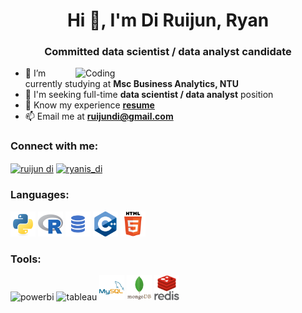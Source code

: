 <h1 align="center">Hi 👋, I'm Di Ruijun, Ryan</h1>
<h3 align="center"> Committed data scientist / data analyst candidate</h3>
<img align="right" alt="Coding" width="400" src="https://web-camp.io/magazine/wp-content/uploads/2020/10/shutterstock_1599531706.jpg">

- 🔭 I’m currently studying at **Msc Business Analytics, NTU**
- 👔 I'm seeking full-time **data scientist / data analyst** position
- 📝 Know my experience <a href="https://drive.google.com/file/d/1yPIED3MtJZWOwVMDRvSMyyjI2PSHgO6c/view?usp=sharing">**resume**</a>
- 📫 Email me at **ruijundi@gmail.com**

<h3 align="left">Connect with me:</h3>
<p align="left">
<a href="https://linkedin.com/in/ruijun-di" target="blank"><img align="center" src="https://raw.githubusercontent.com/rahuldkjain/github-profile-readme-generator/master/src/images/icons/Social/linked-in-alt.svg" alt="ruijun di" height="30" width="40" /></a>
<a href="https://instagram.com/ryanis_di" target="blank"><img align="center" src="https://raw.githubusercontent.com/rahuldkjain/github-profile-readme-generator/master/src/images/icons/Social/instagram.svg" alt="ryanis_di" height="30" width="40" /></a>
</p>

<h3 align="left">Languages:</h3>
<p align="left"> 
<img src="https://raw.githubusercontent.com/devicons/devicon/master/icons/python/python-original.svg" alt="python" width="40" height="40"/> </a> 
<img src="https://raw.githubusercontent.com/github/explore/80688e429a7d4ef2fca1e82350fe8e3517d3494d/topics/r/r.png" alt="r" width="40" height="40"/> </a> 
<img src="https://raw.githubusercontent.com/github/explore/80688e429a7d4ef2fca1e82350fe8e3517d3494d/topics/sql/sql.png" alt="sql" width="40" height="40"/> </a>
<img src="https://raw.githubusercontent.com/devicons/devicon/master/icons/cplusplus/cplusplus-original.svg" alt="cplusplus" width="40" height="40"/> </a>
<img src="https://raw.githubusercontent.com/devicons/devicon/master/icons/html5/html5-original-wordmark.svg" alt="html5" width="40" height="40"/> </a>
</p>

<h3 align="left">Tools:</h3>
<p align="left">
<img src="https://avatars.githubusercontent.com/u/42988494?s=200&v=4" alt="powerbi" width="40" height="40"/> </a>
<img src="https://avatars.githubusercontent.com/u/828667?s=200&v=4" alt="tableau" width="40" height="40"/> </a>
<img src="https://raw.githubusercontent.com/devicons/devicon/master/icons/mysql/mysql-original-wordmark.svg" alt="mysql" width="40" height="40"/> </a>
<img src="https://raw.githubusercontent.com/devicons/devicon/master/icons/mongodb/mongodb-original-wordmark.svg" alt="mongodb" width="40" height="40"/> </a>
<img src="https://raw.githubusercontent.com/devicons/devicon/master/icons/redis/redis-original-wordmark.svg" alt="redis" width="40" height="40"/> </a>
</p>
